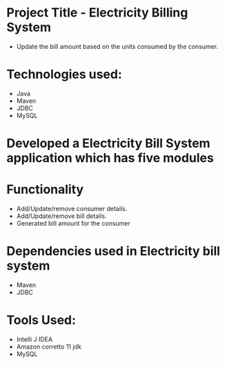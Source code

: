 

# Project Title - Electricity Billing System

- Update the bill amount based on the units consumed by the consumer.

# Technologies used:
  - Java
  - Maven
  - JDBC
  - MySQL

# Developed a Electricity Bill System application which has five modules

# Functionality
  - Add/Update/remove consumer details. 
  - Add/Update/remove bill details.
  - Generated bill amount for the consumer
  
# Dependencies used in Electricity bill system 

  - Maven
  - JDBC

# Tools Used:

  - Intelli J IDEA
  - Amazon corretto 11 jdk
  - MySQL
  
